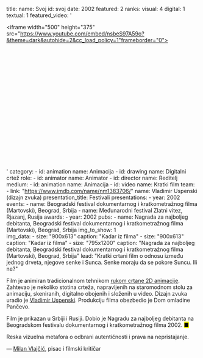 title: 
    name: Svoj
id: svoj
date: 2002
featured: 2
ranks:
    visual: 4
    digital: 1
    textual: 1
featured_video: '<style>.codegena{position:relative;width:100%;height:0;padding-bottom:75%;}.codegena iframe{position:absolute;top:0;left:0;width:100%;height:100%;}</style><div class="codegena"><iframe width="500" height="375" src="https://www.youtube.com/embed/nsbeS97A59o?&theme=dark&autohide=2&cc_load_policy=1"frameborder="0"></iframe></div>'
category: 
    - id: animation
      name: Animacija
    - id: drawing
      name: Digitalni crtež
role:
    - id: animator
      name: Animator
    - id: director
      name: Reditelj
medium:
    - id: animation
      name: Animacija
    - id: video
      name: Kratki film
team:
    - link: "https://www.imdb.com/name/nm1383706/"
      name: Vladimir Uspenski (dizajn zvuka)
presentation_title: Festivali
presentations:
    - year: 2002
      events:
        - name: <span class='italic-style'>Beogradski festival dokumentarnog i kratkometražnog filma</span> (Martovski), Beograd, Srbija
        - name: <span class='italic-style'>Međunarodni festival Zlatni vitez</span>, Rjazanj, Rusija
awards:
    - year: 2002
      pubs:
        - name: <span class='italic-style'>Nagrada za najboljeg debitanta</span>, Beogradski festival dokumentarnog i kratkometražnog filma (Martovski), Beograd, Srbija
img_to_show: 1       
img_data:
    - size: "900x613"
      caption: "Kadar iz filma"
    - size: "900x613"
      caption: "Kadar iz filma"
    - size: "795x1200"
      caption: "<span class='italic-style'>Nagrada za najboljeg debitanta</span>, Beogradski festival dokumentarnog i kratkometražnog filma (Martovski), Beograd, Srbija"
lead: "Kratki crtani film o odnosu između jednog drveta, njegove senke i Sunca. Senke moraju da se pokore Suncu. Ili ne?"

Film je animiran tradicionalnom tehnikom <a href='https://en.wikipedia.org/wiki/Traditional_animation' target='_blank'>rukom crtane 2D animacije</a>. Zahtevao je nekoliko stotina crteža, napravljenih na staromodnom stolu za animaciju, skeniranih, digitalno obojenih i složenih u video. Dizajn zvuka uradio je <a href='https://www.imdb.com/name/nm1383706/' target='_blank'>Vladimir Uspenski</a>. Produkciju filma obezbedio je Dom omladine Pančevo.

Film je prikazan u Srbiji i Rusiji. Dobio je Nagradu za najboljeg debitanta na Beogradskom festivalu dokumentarnog i kratkometražnog filma 2002. <mark>&#9632;</mark>
<div class="quote-block">
<div class="quote1">Reska vizuelna metafora o odbrani autentičnosti i prava na nepristajanje.<p class="by">— <a href='http://www.skd.rs/milan-vlajcic/' target='_blank'>Milan Vlajčić</a>, pisac i filmski kritičar</p></div>
</div>